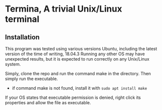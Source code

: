 # Termina, A trivial Unix/Linux terminal

## Installation
This program was tested using various versions Ubuntu, including the latest version of the time of writing, 18.04.3
Running any other OS may have unexpected results, but it is expected to run correctly on any Unix/Linux system.

Simply, clone the repo and run the command make in the directory. Then simply run the executable.
- if command make is not found, install it with 
```sudo apt install make```

If your OS states that executable permission is denied, right click its properties and allow the file as executable.
